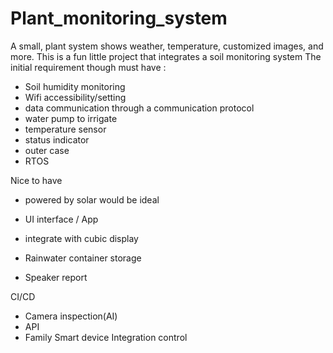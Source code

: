 # Plant_monitoring_system
A small, plant system shows weather, temperature, customized images, and more. This is a fun little project that integrates a soil monitoring system 
The initial requirement though 
must have : 
* Soil humidity monitoring
* Wifi accessibility/setting
* data communication through a communication protocol 
* water pump to irrigate
* temperature sensor
* status indicator
* outer case
* RTOS

Nice to have 
* powered by solar would be ideal
* UI interface / App

* integrate with cubic display
* Rainwater container storage 
* Speaker report

CI/CD 
* Camera inspection(AI)
* API
* Family Smart device Integration control
  
